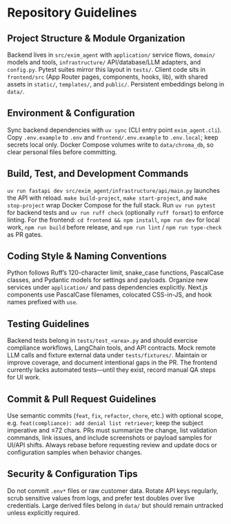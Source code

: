 # Repository Guidelines

## Project Structure & Module Organization

Backend lives in `src/exim_agent` with `application/` service flows, `domain/` models and tools, `infrastructure/` API/database/LLM adapters, and `config.py`. Pytest suites mirror this layout in `tests/`. Client code sits in `frontend/src` (App Router pages, components, hooks, lib), with shared assets in `static/`, `templates/`, and `public/`. Persistent embeddings belong in `data/`.

## Environment & Configuration

Sync backend dependencies with `uv sync` (CLI entry point `exim_agent.cli`). Copy `.env.example` to `.env` and `frontend/.env.example` to `.env.local`; keep secrets local only. Docker Compose volumes write to `data/chroma_db`, so clear personal files before committing.

## Build, Test, and Development Commands

`uv run fastapi dev src/exim_agent/infrastructure/api/main.py` launches the API with reload. `make build-project`, `make start-project`, and `make stop-project` wrap Docker Compose for the full stack. Run `uv run pytest` for backend tests and `uv run ruff check` (optionally `ruff format`) to enforce linting. For the frontend: `cd frontend && npm install`, `npm run dev` for local work, `npm run build` before release, and `npm run lint` / `npm run type-check` as PR gates.

## Coding Style & Naming Conventions

Python follows Ruff’s 120-character limit, snake_case functions, PascalCase classes, and Pydantic models for settings and payloads. Organize new services under `application/` and pass dependencies explicitly. Next.js components use PascalCase filenames, colocated CSS-in-JS, and hook names prefixed with `use`.

## Testing Guidelines

Backend tests belong in `tests/test_<area>.py` and should exercise compliance workflows, LangChain tools, and API contracts. Mock remote LLM calls and fixture external data under `tests/fixtures/`. Maintain or improve coverage, and document intentional gaps in the PR. The frontend currently lacks automated tests—until they exist, record manual QA steps for UI work.

## Commit & Pull Request Guidelines

Use semantic commits (`feat`, `fix`, `refactor`, `chore`, etc.) with optional scope, e.g. `feat(compliance): add denial list retriever`; keep the subject imperative and ≤72 chars. PRs must summarize the change, list validation commands, link issues, and include screenshots or payload samples for UI/API shifts. Always rebase before requesting review and update docs or configuration samples when behavior changes.

## Security & Configuration Tips

Do not commit `.env*` files or raw customer data. Rotate API keys regularly, scrub sensitive values from logs, and prefer test doubles over live credentials. Large derived files belong in `data/` but should remain untracked unless explicitly required.
